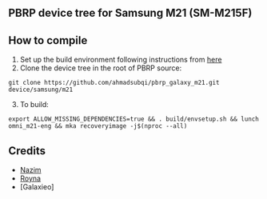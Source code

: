 ## PBRP device tree for Samsung M21 (SM-M215F)

## How to compile

1. Set up the build environment following instructions from [here](https://github.com/PitchBlackRecoveryProject/manifest_pb)
2. Clone the device tree in the root of PBRP source:
```
git clone https://github.com/ahmadsubqi/pbrp_galaxy_m21.git device/samsung/m21
```
3. To build:
```
export ALLOW_MISSING_DEPENDENCIES=true && . build/envsetup.sh && lunch omni_m21-eng && mka recoveryimage -j$(nproc --all)
```
## Credits
- [Nazim](https://github.com/naz664)
- [Royna](https://github.com/Roynas-Android-Playground)
- [Galaxieo]

